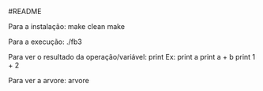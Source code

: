 #README

Para a instalação:
make clean
make

Para a execução:
./fb3

Para ver o resultado da operação/variável:
print 
Ex:
print a
print a + b
print 1 + 2

Para ver a arvore:
arvore


